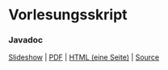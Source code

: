 # Vorlesungsskript

<div class="row">

<div class="span4">

### Javadoc

[Slideshow](/docs/lectures/sei/presentation/Javadoc.html) |
[PDF](/docs/lectures/sei/pdf/Javadoc.pdf) |
[HTML (eine Seite)](/docs/lectures/sei/html/Javadoc.html) |
[Source](https://github.com/obcode/sei/blob/master/Javadoc.txt)

</div>

</div>

